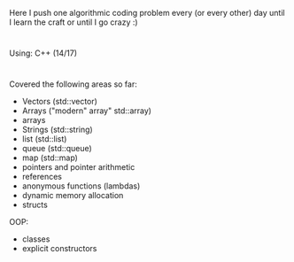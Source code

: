 Here I push one algorithmic coding problem every (or every other) day until I learn the craft or until I go crazy :)
#
Using: C++ (14/17)
#
Covered the following areas so far:
- Vectors (std::vector)
- Arrays ("modern" array" std::array)
- arrays
- Strings (std::string)
- list (std::list)
- queue (std::queue)
- map (std::map)
- pointers and pointer arithmetic
- references
- anonymous functions (lambdas)
- dynamic memory allocation
- structs

OOP:
- classes
- explicit constructors
